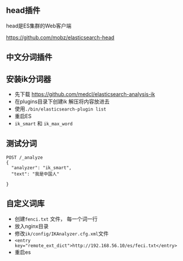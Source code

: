 ## head插件
head是ES集群的Web客户端

https://github.com/mobz/elasticsearch-head



## 中文分词插件

## 安装ik分词器
- 先下载 https://github.com/medcl/elasticsearch-analysis-ik
- 在plugins目录下创建ik 解压将内容放进去
- 使用`./bin/elasticsearch-plugin list`
- 重启ES
- `ik_smart` 和 `ik_max_word`


## 测试分词
```
POST /_analyze
{
  "analyzer": "ik_smart",
  "text": "我是中国人"
  
}
```

## 自定义词库
- 创建`fenci.txt` 文件， 每一个词一行
- 放入nginx目录
- 修改`ik/config/IKAnalyzer.cfg.xml`文件
- `<entry key="remote_ext_dict">http://192.168.56.10/es/feci.txt</entry>`
- 重启es